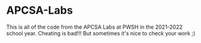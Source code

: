 # APCSA-Labs
This is all of the code from the APCSA Labs at PWSH in the 2021-2022 school year.
Cheating is bad!!! But sometimes it's nice to check your work ;)
